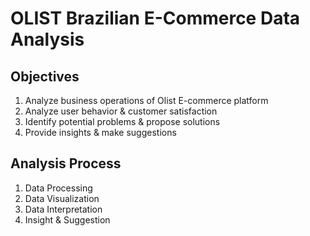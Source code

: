 # OLIST Brazilian E-Commerce Data Analysis

## Objectives
1. Analyze business operations of Olist E-commerce platform
2. Analyze user behavior & customer satisfaction 
3. Identify potential problems & propose solutions
4. Provide insights & make suggestions

## Analysis Process
1. Data Processing
2. Data Visualization
3. Data Interpretation
4. Insight & Suggestion


